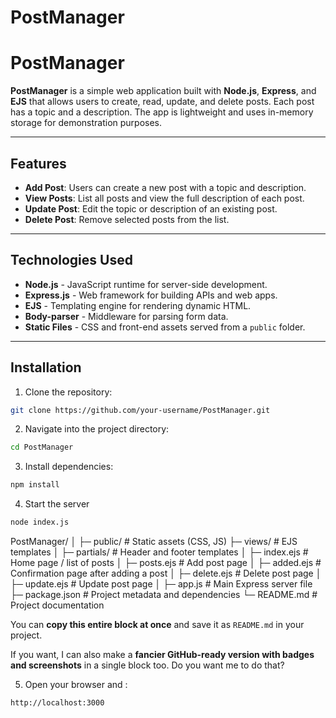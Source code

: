 # PostManager
# PostManager

**PostManager** is a simple web application built with **Node.js**, **Express**, and **EJS** that allows users to create, read, update, and delete posts. Each post has a topic and a description. The app is lightweight and uses in-memory storage for demonstration purposes.

---

## Features

- **Add Post**: Users can create a new post with a topic and description.
- **View Posts**: List all posts and view the full description of each post.
- **Update Post**: Edit the topic or description of an existing post.
- **Delete Post**: Remove selected posts from the list.

---

## Technologies Used

- **Node.js** - JavaScript runtime for server-side development.
- **Express.js** - Web framework for building APIs and web apps.
- **EJS** - Templating engine for rendering dynamic HTML.
- **Body-parser** - Middleware for parsing form data.
- **Static Files** - CSS and front-end assets served from a `public` folder.

---

## Installation

1. Clone the repository:

```bash
git clone https://github.com/your-username/PostManager.git
```
2. Navigate into the project directory:

```bash
cd PostManager
```
3. Install dependencies:

```bash
npm install
```
4. Start the server

```bash
node index.js
```

PostManager/
│
├─ public/              # Static assets (CSS, JS)
├─ views/               # EJS templates
│   ├─ partials/        # Header and footer templates
│   ├─ index.ejs        # Home page / list of posts
│   ├─ posts.ejs        # Add post page
│   ├─ added.ejs        # Confirmation page after adding a post
│   ├─ delete.ejs       # Delete post page
│   ├─ update.ejs       # Update post page
│
├─ app.js               # Main Express server file
├─ package.json         # Project metadata and dependencies
└─ README.md            # Project documentation


You can **copy this entire block at once** and save it as `README.md` in your project.  

If you want, I can also make a **fancier GitHub-ready version with badges and screenshots** in a single block too. Do you want me to do that?

5. Open your browser and :

```bash
http://localhost:3000
```

